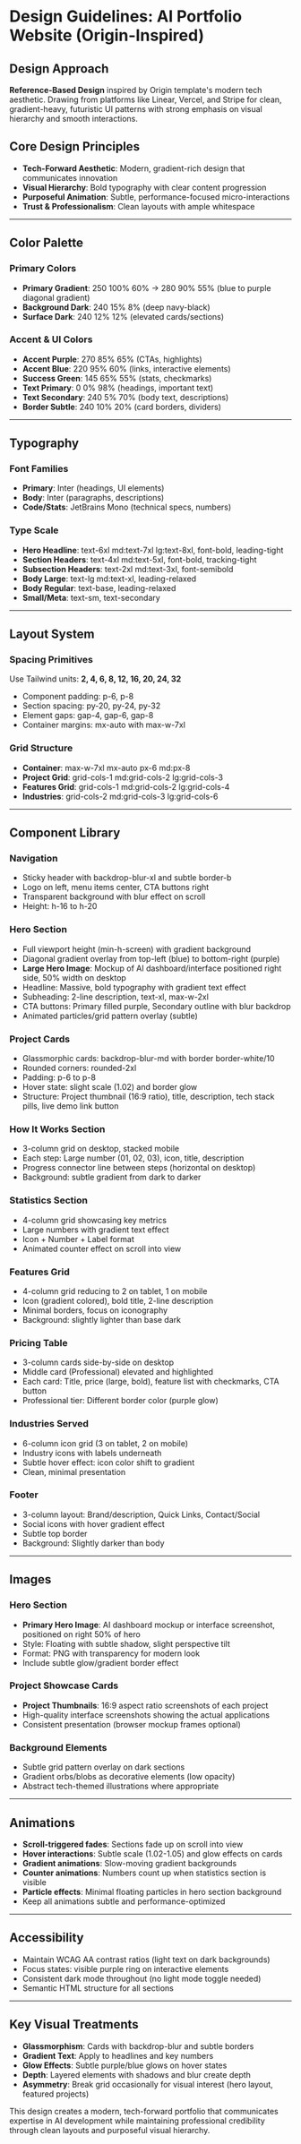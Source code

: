 # Design Guidelines: AI Portfolio Website (Origin-Inspired)

## Design Approach
**Reference-Based Design** inspired by Origin template's modern tech aesthetic. Drawing from platforms like Linear, Vercel, and Stripe for clean, gradient-heavy, futuristic UI patterns with strong emphasis on visual hierarchy and smooth interactions.

## Core Design Principles
- **Tech-Forward Aesthetic**: Modern, gradient-rich design that communicates innovation
- **Visual Hierarchy**: Bold typography with clear content progression
- **Purposeful Animation**: Subtle, performance-focused micro-interactions
- **Trust & Professionalism**: Clean layouts with ample whitespace

---

## Color Palette

### Primary Colors
- **Primary Gradient**: 250 100% 60% → 280 90% 55% (blue to purple diagonal gradient)
- **Background Dark**: 240 15% 8% (deep navy-black)
- **Surface Dark**: 240 12% 12% (elevated cards/sections)

### Accent & UI Colors
- **Accent Purple**: 270 85% 65% (CTAs, highlights)
- **Accent Blue**: 220 95% 60% (links, interactive elements)
- **Success Green**: 145 65% 55% (stats, checkmarks)
- **Text Primary**: 0 0% 98% (headings, important text)
- **Text Secondary**: 240 5% 70% (body text, descriptions)
- **Border Subtle**: 240 10% 20% (card borders, dividers)

---

## Typography

### Font Families
- **Primary**: Inter (headings, UI elements)
- **Body**: Inter (paragraphs, descriptions)
- **Code/Stats**: JetBrains Mono (technical specs, numbers)

### Type Scale
- **Hero Headline**: text-6xl md:text-7xl lg:text-8xl, font-bold, leading-tight
- **Section Headers**: text-4xl md:text-5xl, font-bold, tracking-tight
- **Subsection Headers**: text-2xl md:text-3xl, font-semibold
- **Body Large**: text-lg md:text-xl, leading-relaxed
- **Body Regular**: text-base, leading-relaxed
- **Small/Meta**: text-sm, text-secondary

---

## Layout System

### Spacing Primitives
Use Tailwind units: **2, 4, 6, 8, 12, 16, 20, 24, 32**
- Component padding: p-6, p-8
- Section spacing: py-20, py-24, py-32
- Element gaps: gap-4, gap-6, gap-8
- Container margins: mx-auto with max-w-7xl

### Grid Structure
- **Container**: max-w-7xl mx-auto px-6 md:px-8
- **Project Grid**: grid-cols-1 md:grid-cols-2 lg:grid-cols-3
- **Features Grid**: grid-cols-1 md:grid-cols-2 lg:grid-cols-4
- **Industries**: grid-cols-2 md:grid-cols-3 lg:grid-cols-6

---

## Component Library

### Navigation
- Sticky header with backdrop-blur-xl and subtle border-b
- Logo on left, menu items center, CTA buttons right
- Transparent background with blur effect on scroll
- Height: h-16 to h-20

### Hero Section
- Full viewport height (min-h-screen) with gradient background
- Diagonal gradient overlay from top-left (blue) to bottom-right (purple)
- **Large Hero Image**: Mockup of AI dashboard/interface positioned right side, 50% width on desktop
- Headline: Massive, bold typography with gradient text effect
- Subheading: 2-line description, text-xl, max-w-2xl
- CTA buttons: Primary filled purple, Secondary outline with blur backdrop
- Animated particles/grid pattern overlay (subtle)

### Project Cards
- Glassmorphic cards: backdrop-blur-md with border border-white/10
- Rounded corners: rounded-2xl
- Padding: p-6 to p-8
- Hover state: slight scale (1.02) and border glow
- Structure: Project thumbnail (16:9 ratio), title, description, tech stack pills, live demo link button

### How It Works Section
- 3-column grid on desktop, stacked mobile
- Each step: Large number (01, 02, 03), icon, title, description
- Progress connector line between steps (horizontal on desktop)
- Background: subtle gradient from dark to darker

### Statistics Section
- 4-column grid showcasing key metrics
- Large numbers with gradient text effect
- Icon + Number + Label format
- Animated counter effect on scroll into view

### Features Grid
- 4-column grid reducing to 2 on tablet, 1 on mobile
- Icon (gradient colored), bold title, 2-line description
- Minimal borders, focus on iconography
- Background: slightly lighter than base dark

### Pricing Table
- 3-column cards side-by-side on desktop
- Middle card (Professional) elevated and highlighted
- Each card: Title, price (large, bold), feature list with checkmarks, CTA button
- Professional tier: Different border color (purple glow)

### Industries Served
- 6-column icon grid (3 on tablet, 2 on mobile)
- Industry icons with labels underneath
- Subtle hover effect: icon color shift to gradient
- Clean, minimal presentation

### Footer
- 3-column layout: Brand/description, Quick Links, Contact/Social
- Social icons with hover gradient effect
- Subtle top border
- Background: Slightly darker than body

---

## Images

### Hero Section
- **Primary Hero Image**: AI dashboard mockup or interface screenshot, positioned on right 50% of hero
- Style: Floating with subtle shadow, slight perspective tilt
- Format: PNG with transparency for modern look
- Include subtle glow/gradient border effect

### Project Showcase Cards
- **Project Thumbnails**: 16:9 aspect ratio screenshots of each project
- High-quality interface screenshots showing the actual applications
- Consistent presentation (browser mockup frames optional)

### Background Elements
- Subtle grid pattern overlay on dark sections
- Gradient orbs/blobs as decorative elements (low opacity)
- Abstract tech-themed illustrations where appropriate

---

## Animations
- **Scroll-triggered fades**: Sections fade up on scroll into view
- **Hover interactions**: Subtle scale (1.02-1.05) and glow effects on cards
- **Gradient animations**: Slow-moving gradient backgrounds
- **Counter animations**: Numbers count up when statistics section is visible
- **Particle effects**: Minimal floating particles in hero section background
- Keep all animations subtle and performance-optimized

---

## Accessibility
- Maintain WCAG AA contrast ratios (light text on dark backgrounds)
- Focus states: visible purple ring on interactive elements
- Consistent dark mode throughout (no light mode toggle needed)
- Semantic HTML structure for all sections

---

## Key Visual Treatments
- **Glassmorphism**: Cards with backdrop-blur and subtle borders
- **Gradient Text**: Apply to headlines and key numbers
- **Glow Effects**: Subtle purple/blue glows on hover states
- **Depth**: Layered elements with shadows and blur create depth
- **Asymmetry**: Break grid occasionally for visual interest (hero layout, featured projects)

This design creates a modern, tech-forward portfolio that communicates expertise in AI development while maintaining professional credibility through clean layouts and purposeful visual hierarchy.